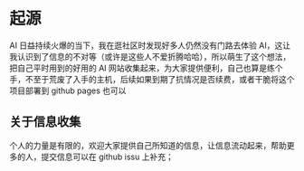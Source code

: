 # 起源

AI 日益持续火爆的当下，我在逛社区时发现好多人仍然没有门路去体验 AI，这让我认识到了信息的不对等（或许是这些人不爱折腾哈哈），所以萌生了这个想法，把自己平时用到的好用的 AI 网站收集起来，为大家提供便利，自己也算是练个手，不至于荒废了入手的主机，后续如果到期了抗情况是否续费，或者干脆将这个项目部署到 github pages 也可以

## 关于信息收集

个人的力量是有限的，欢迎大家提供自己所知道的信息，让信息流动起来，帮助更多的人，提交信息可以在 github issu 上补充；
